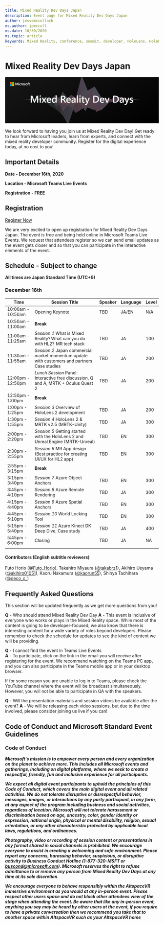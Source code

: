 ```yaml
---
title: Mixed Reality Dev Days Japan
description: Event page for Mixed Reality Dev Days Japan
author: jessemcculloch 
ms.author: jemccull
ms.date: 10/30/2020
ms.topic: article
keywords: Mixed Reality, conference, summit, developer, HoloLens, HoloLens 2, Kinect
---
```

# Mixed Reality Dev Days Japan

![Mixed Reality Dev Days](images/MRDD/MRDevDaysJapanBanner.png)

We look forward to having you join us at Mixed Reality Dev Day! Get ready to hear from Microsoft leaders, learn from experts, and connect with the mixed reality developer community. Register for the digital experience today, at no cost to you!

## Important Details

**Date - December 16th, 2020**

**Location - Microsoft Teams Live Events**

**Registration - FREE**

## Registration

[Register Now](https://mixedrealityprod.microsoftcrmportals.com/MRDDRegistration/)

We are very excited to open up registration for Mixed Reality Dev Days Japan.  The event is free and being held online in Microsoft Teams Live Events.  We request that attendees register so we can send email updates as the event gets closer and so that you can participate in the interactive elements of the event.


## Schedule - Subject to change

**All times are Japan Standard Time (UTC+9)** 


### December 16th
|**Time**|**Session Title**|**Speaker**|**Language**|**Level**|
|---------|---------|---------|---------|---------|
|10:00am - 10:50am|Opening Keynote|TBD|JA/EN|N/A|
|10:50am - 11:00am|**Break**||||
|11:00am - 11:25am|*Session 1* What is Mixed Reality? What can you do with HL2?  MR tech stack|TBD|JA|100|
|11:30am - 11:55am|*Session 2* Japan commercial market momentum update with customers and partners Case studies|TBD|JA|200|
|12:00pm - 12:50pm|*Lunch Session* Panel: Interactive free discussion, Q and A, MRTK + Oculus Quest 2|TBD|JA|200|
|12:50pm - 1:00pm|**Break**||||
|1:00pm - 1:25pm|*Session 3* Overview of HoloLens 2 development|TBD|JA|200|
|1:30pm - 1:55pm|*Session 4* HoloLens 2 & MRTK v2.5 (MRTK-Unity)|TBD|JA|300|
|2:00pm - 2:20pm|*Session 5* Getting started with the HoloLens 2 and Unreal Engine (MRTK-Unreal)|TBD|EN|300|
|2:30pm - 2:55pm|*Session 6* MR App design (Best practice for creating UI/UX for HL2 app)|TBD|EN|300|
|2:55pm - 3:15pm|**Break**||||
|3:15pm - 3:40pm|*Session 7* Azure Object Anchors|TBD|EN|300|
|3:45pm - 4:10pm|*Session 8* Azure Remote Rendering|TBD|JA|300|
|4:15pm - 4:40pm|*Session 9* Azure Spatial Anchors|TBD|EN|300|
|4:45pm - 5:10pm|*Session 10* World Locking Tool|TBD|EN|300|
|5:15pm - 5:40pm|*Session 11* Azure Kinect DK Deep Dive, Case study|TBD|JA|400|
|5:45pm - 6:00pm|Closing|TBD|JA|NA|
||||||

#### Contributors (English subtitle reviewers)

Futo Horio ([@Futo_Horio](https://twitter.com/Futo_Horio)), Takahiro Miyaura ([@takabrz1](https://twitter.com/takabrz1)), Akihiro Ueyama ([@akihiro01051](https://twitter.com/akihiro01051)), Kaoru Nakamura ([@kaorun55](https://twitter.com/kaorun55)), Shinya Tachihara ([@deco_c_](https://twitter.com/deco_c_))

## Frequently Asked Questions
This section will be updated frequently as we get more questions from you!

**Q** - Who should attend Mixed Reality Dev Day
**A** - This event is inclusive of everyone who works or plays in the Mixed Reality space. While most of the content is going to be developer-focused, we also know that there is interesting content for a wide variety of roles beyond developers. Please remember to check the schedule for updates to see the kind of content we will be providing.  
  
**Q** - I cannot find the event in Teams Live Events  
**A** - To participate, click on the link in the email you will receive after registering for the event. We recommend watching on the Teams PC app, and you can also participate in the Teams mobile app or in your desktop browser.

If for some reason you are unable to log in to Teams, please check the YouTube channel where the event will be broadcast simultaneously. However, you will not be able to participate in QA with the speakers.

  
**Q** - Will the presentation materials and session videos be available after the event? 
**A** - We will be releasing each video sessions, but due to the time involved, please consider joining us live if you can!

<!--  
**Q** -  
**A** -  
  
**Q** -  
**A** -  
  
**Q** -  
**A** -  
-->

## Code of Conduct and Microsoft Standard Event Guidelines

### Code of Conduct 

***Microsoft's mission is to empower every person and every organization on the planet to achieve more. This includes all Microsoft events and gatherings, including on digital platforms, where we seek to create a respectful, friendly, fun and inclusive experience for all participants.***  

***We expect all digital event participants to uphold the principles of this Code of Conduct, which covers the main digital event and all related activities. We do not tolerate disruptive or disrespectful behavior, messages, images, or interactions by any party participant, in any form, at any aspect of the program including business and social activities, regardless of location. Microsoft will not tolerate harassment or discrimination based on age, ancestry, color, gender identity or expression, national origin, physical or mental disability, religion, sexual orientation, or any other characteristic protected by applicable local laws, regulations, and ordinances.***  

***Photography, video or recording of session content or presentations in any format shared in social channels is prohibited. We encourage everyone to assist in creating a welcoming and safe environment. Please report any concerns, harassing behavior, suspicious, or disruptive activity to Business Conduct Hotline (1-877-320-MSFT or [buscond@microsoft.com](mailto:buscond@microsoft.com)). Microsoft reserves the right to refuse admittance to or remove any person from Mixed Reality Dev Days at any time at its sole discretion.***  

***We encourage everyone to behave responsibly within the AltspaceVR immersive environment as you would at any in-person event. Please respect other users space and do not block other attendees view of the stage when attending the event.  Be aware that like any in-person event, anything you say may be heard by other users at the event, if you require to have a private conversation then we recommend you take that to another space within AltspaceVR such as your AltspaceVR home***



